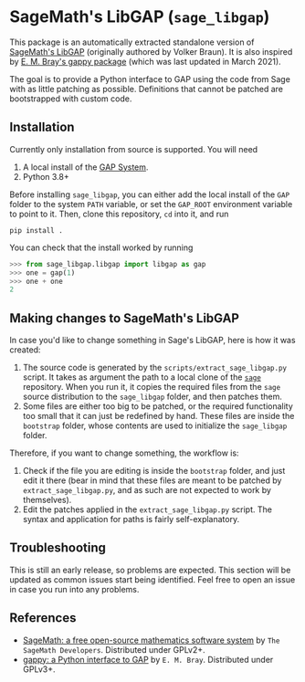 # SageMath's LibGAP (`sage_libgap`)

This package is an automatically extracted standalone version of [SageMath's LibGAP](https://github.com/sagemath/sage/tree/develop/src/sage/libs/gap) (originally authored by Volker Braun). It is also inspired by [E. M. Bray's gappy package](https://github.com/embray/gappy) (which was last updated in March 2021).

The goal is to provide a Python interface to GAP using the code from Sage with as little patching as possible. Definitions that cannot be patched are bootstrapped with custom code.

## Installation

Currently only installation from source is supported. You will need

1. A local install of the [GAP System](https://github.com/gap-system/gap#how-to-obtain-gap).
2. Python 3.8+

Before installing `sage_libgap`, you can either add the local install of the `GAP` folder to the system `PATH` variable, or set the `GAP_ROOT` environment variable to point to it. Then, clone this repository, `cd` into it, and run

```
pip install .
```

You can check that the install worked by running

```python
>>> from sage_libgap.libgap import libgap as gap
>>> one = gap(1)
>>> one + one
2
```

## Making changes to SageMath's LibGAP

In case you'd like to change something in Sage's LibGAP, here is how it was created:

1. The source code is generated by the `scripts/extract_sage_libgap.py` script. It takes as argument the path to a local clone of the [`sage`](https://github.com/sagemath/sage) repository. When you run it, it copies the required files from the `sage` source distribution to the `sage_libgap` folder, and then patches them.
2. Some files are either too big to be patched, or the required functionality too small that it can just be redefined by hand. These files are inside the `bootstrap` folder, whose contents are used to initialize the `sage_libgap` folder.

Therefore, if you want to change something, the workflow is:

1. Check if the file you are editing is inside the `bootstrap` folder, and just edit it there (bear in mind that these files are meant to be patched by `extract_sage_libgap.py`, and as such are not expected to work by themselves).
2. Edit the patches applied in the `extract_sage_libgap.py` script. The syntax and application for paths is fairly self-explanatory.

## Troubleshooting

This is still an early release, so problems are expected. This section will be updated as common issues start being identified. Feel free to open an issue in case you run into any problems.

## References

- [SageMath: a free open-source mathematics software system]("https://www.sagemath.org/") by `The SageMath Developers`. Distributed under GPLv2+.
- [gappy: a Python interface to GAP](https://github.com/embray/gappy) by `E. M. Bray`. Distributed under GPLv3+.
